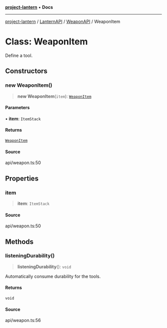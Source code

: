 [**project-lantern**](../../../../../README.md) • **Docs**

***

[project-lantern](../../../../../globals.md) / [LanternAPI](../../../README.md) / [WeaponAPI](../README.md) / WeaponItem

# Class: WeaponItem

Define a tool.

## Constructors

### new WeaponItem()

> **new WeaponItem**(`item`): [`WeaponItem`](WeaponItem.md)

#### Parameters

• **item**: `ItemStack`

#### Returns

[`WeaponItem`](WeaponItem.md)

#### Source

api/weapon.ts:50

## Properties

### item

> **item**: `ItemStack`

#### Source

api/weapon.ts:50

## Methods

### listeningDurability()

> **listeningDurability**(): `void`

Automatically consume durability for the tools.

#### Returns

`void`

#### Source

api/weapon.ts:56
